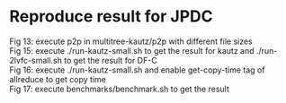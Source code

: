 # Reproduce result for JPDC

Fig 13: execute p2p in multitree-kautz/p2p with different file sizes  
Fig 15: execute ./run-kautz-small.sh to get the result for kautz and ./run-2lvfc-small.sh to get the result for DF-C  
Fig 16: execute ./run-kautz-small.sh and enable get-copy-time tag of allreduce to get copy time  
Fig 17: execute benchmarks/benchmark.sh to get the result  
